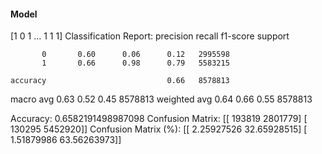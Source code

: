 #### Model
[1 0 1 ... 1 1 1]
Classification Report:
              precision    recall  f1-score   support

           0       0.60      0.06      0.12   2995598
           1       0.66      0.98      0.79   5583215

    accuracy                           0.66   8578813
   macro avg       0.63      0.52      0.45   8578813
weighted avg       0.64      0.66      0.55   8578813

Accuracy: 0.6582191498987098
Confusion Matrix:
[[ 193819 2801779]
 [ 130295 5452920]]
Confusion Matrix (%):
[[ 2.25927526 32.65928515]
 [ 1.51879986 63.56263973]]
